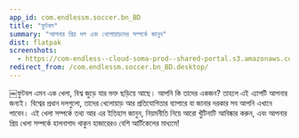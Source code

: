 ```yaml
---
app_id: com.endlessm.soccer.bn_BD
title: "ফুটবল"
summary: "আপনার প্রিয় দল এবং খেলোয়াড়দের সম্পর্কে জানুন"
dist: flatpak
screenshots:
  - https://com-endless--cloud-soma-prod--shared-portal.s3.amazonaws.com/apps.290.screenshots.521d220b-a752-407a-bbf8-1cf3be2b9786_201810232112835050.png
redirect_from: /com.endlessm.soccer.bn_BD.desktop/
---
```


<p>￼ফুটবল এমন এক খেলা, বিশ্ব জুড়ে যার ভক্ত ছড়িয়ে আছে। আপনি কি তাদের একজন? তাহলে এই এ্যাপটি আপনার জন্যই। বিশ্বের প্রধান দলগুলো, তাদের খেলোয়াড় আর প্রতিযোগিতার ব্যাপারে যা জানার দরকার সব আপনি এখানে পাবেন। এই খেলা সম্পর্কে তথ্য আর এর ইতিহাস জানুন, নিয়মনীতি নিয়ে আরো খুঁটিনাটি আবিষ্কার করুন, এবং আপনার প্রিয় খেলা সম্পর্কে হালনাগাদ থাকুন হাজারেরও বেশি আর্টিকেলের মাধ্যমে!</p>
